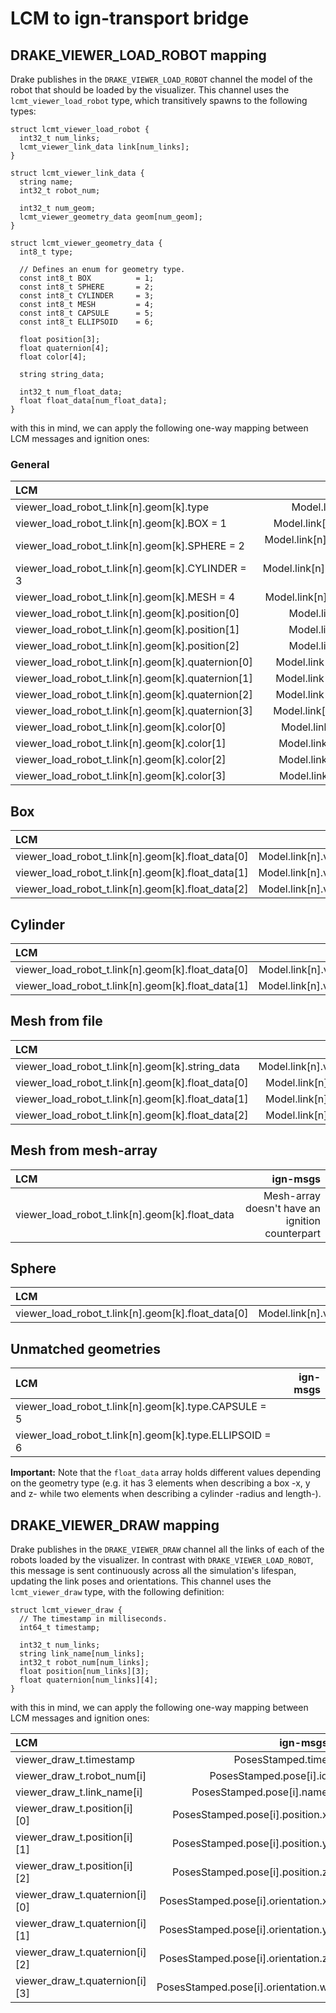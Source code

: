 # LCM to ign-transport bridge

## DRAKE_VIEWER_LOAD_ROBOT mapping

Drake publishes in the `DRAKE_VIEWER_LOAD_ROBOT` channel the model of the robot that should be loaded by the visualizer. This channel uses the `lcmt_viewer_load_robot` type, which transitively spawns to the following types:

```
struct lcmt_viewer_load_robot {
  int32_t num_links;
  lcmt_viewer_link_data link[num_links];
}

struct lcmt_viewer_link_data {
  string name;
  int32_t robot_num;

  int32_t num_geom;
  lcmt_viewer_geometry_data geom[num_geom];
}

struct lcmt_viewer_geometry_data {
  int8_t type;

  // Defines an enum for geometry type.
  const int8_t BOX          = 1;
  const int8_t SPHERE       = 2;
  const int8_t CYLINDER     = 3;
  const int8_t MESH         = 4;
  const int8_t CAPSULE      = 5;
  const int8_t ELLIPSOID    = 6;

  float position[3];
  float quaternion[4];
  float color[4];

  string string_data;

  int32_t num_float_data;
  float float_data[num_float_data];
}
```

with this in mind, we can apply the following one-way mapping between LCM messages and ignition ones:

### General

| LCM                                               | ign-msgs                                      |
|:--------------------------------------------------|----------------------------------------------:|
| viewer_load_robot_t.link[n].geom[k].type          | Model.link[n].visual[k].geometry.type         |
| viewer_load_robot_t.link[n].geom[k].BOX = 1       | Model.link[n].visual[k].geometry.BOX = 1      |
| viewer_load_robot_t.link[n].geom[k].SPHERE = 2    | Model.link[n].visual[k].geometry.SPHERE = 3   |
| viewer_load_robot_t.link[n].geom[k].CYLINDER = 3  | Model.link[n].visual[k].geometry.CYLINDER = 2 |
| viewer_load_robot_t.link[n].geom[k].MESH = 4      | Model.link[n].visual[k].geometry.MESH = 7     |
| viewer_load_robot_t.link[n].geom[k].position[0]   | Model.link[n].visual[k].pose.position.x       |
| viewer_load_robot_t.link[n].geom[k].position[1]   | Model.link[n].visual[k].pose.position.y       |
| viewer_load_robot_t.link[n].geom[k].position[2]   | Model.link[n].visual[k].pose.position.z       |
| viewer_load_robot_t.link[n].geom[k].quaternion[0] | Model.link[n].visual[k].pose.orientation.x    |
| viewer_load_robot_t.link[n].geom[k].quaternion[1] | Model.link[n].visual[k].pose.orientation.y    |
| viewer_load_robot_t.link[n].geom[k].quaternion[2] | Model.link[n].visual[k].pose.orientation.z    |
| viewer_load_robot_t.link[n].geom[k].quaternion[3] | Model.link[n].visual[k].pose.orientation.w    |
| viewer_load_robot_t.link[n].geom[k].color[0]      | Model.link[n].visual[k].material.diffuse.r    |
| viewer_load_robot_t.link[n].geom[k].color[1]      | Model.link[n].visual[k].material.diffuse.g    |
| viewer_load_robot_t.link[n].geom[k].color[2]      | Model.link[n].visual[k].material.diffuse.b    |
| viewer_load_robot_t.link[n].geom[k].color[3]      | Model.link[n].visual[k].material.diffuse.a    |

## Box

| LCM                                               | ign-msgs                                    |
|:--------------------------------------------------|--------------------------------------------:|
| viewer_load_robot_t.link[n].geom[k].float_data[0] | Model.link[n].visual[k].geometry.box.size.x |
| viewer_load_robot_t.link[n].geom[k].float_data[1] | Model.link[n].visual[k].geometry.box.size.y |
| viewer_load_robot_t.link[n].geom[k].float_data[2] | Model.link[n].visual[k].geometry.box.size.z |

## Cylinder

| LCM                                               | ign-msgs                                         |
|:--------------------------------------------------|-------------------------------------------------:|
| viewer_load_robot_t.link[n].geom[k].float_data[0] | Model.link[n].visual[k].geometry.cylinder.radius |
| viewer_load_robot_t.link[n].geom[k].float_data[1] | Model.link[n].visual[k].geometry.cylinder.length |

## Mesh from file

| LCM                                              | ign-msgs                                       |
|:-------------------------------------------------|-----------------------------------------------:|
| viewer_load_robot_t.link[n].geom[k].string_data  | Model.link[n].visual[k].geometry.mesh.filename |
| viewer_load_robot_t.link[n].geom[k].float_data[0]| Model.link[n].visual[k].geometry.mesh.scale.x  |
| viewer_load_robot_t.link[n].geom[k].float_data[1]| Model.link[n].visual[k].geometry.mesh.scale.y  |
| viewer_load_robot_t.link[n].geom[k].float_data[2]| Model.link[n].visual[k].geometry.mesh.scale.z  |

## Mesh from mesh-array

| LCM                                             | ign-msgs                                       |
|:------------------------------------------------|-----------------------------------------------:|
| viewer_load_robot_t.link[n].geom[k].float_data  | Mesh-array doesn't have an ignition counterpart|

## Sphere

| LCM                                               | ign-msgs                                       |
|:--------------------------------------------------|-----------------------------------------------:|
| viewer_load_robot_t.link[n].geom[k].float_data[0] | Model.link[n].visual[k].geometry.sphere.radius |

## Unmatched geometries

| LCM                                                    | ign-msgs                       |
|:-------------------------------------------------------|-------------------------------:|
| viewer_load_robot_t.link[n].geom[k].type.CAPSULE = 5   |                                |
| viewer_load_robot_t.link[n].geom[k].type.ELLIPSOID = 6 |                                |

**Important:** Note that the `float_data` array holds different values depending on the geometry type (e.g. it has 3 elements when describing a box -x, y and z- while two elements when describing a cylinder -radius and length-).

## DRAKE_VIEWER_DRAW mapping

Drake publishes in the `DRAKE_VIEWER_DRAW` channel all the links of each of the robots loaded by the visualizer. In contrast with `DRAKE_VIEWER_LOAD_ROBOT`, this message is sent continuously across all the simulation's lifespan, updating the link poses and orientations. This channel uses the `lcmt_viewer_draw` type, with the following definition:

```
struct lcmt_viewer_draw {
  // The timestamp in milliseconds.
  int64_t timestamp;

  int32_t num_links;
  string link_name[num_links];
  int32_t robot_num[num_links];
  float position[num_links][3];
  float quaternion[num_links][4];
}
```
with this in mind, we can apply the following one-way mapping between LCM messages and ignition ones:


| LCM                            | ign-msgs                           |
|:-------------------------------|-----------------------------------:|
| viewer_draw_t.timestamp        | PosesStamped.time                  |
| viewer_draw_t.robot_num[i]     | PosesStamped.pose[i].id            |
| viewer_draw_t.link_name[i]     | PosesStamped.pose[i].name          |
| viewer_draw_t.position[i][0]   | PosesStamped.pose[i].position.x    |
| viewer_draw_t.position[i][1]   | PosesStamped.pose[i].position.y    |
| viewer_draw_t.position[i][2]   | PosesStamped.pose[i].position.z    |
| viewer_draw_t.quaternion[i][0] | PosesStamped.pose[i].orientation.x |
| viewer_draw_t.quaternion[i][1] | PosesStamped.pose[i].orientation.y |
| viewer_draw_t.quaternion[i][2] | PosesStamped.pose[i].orientation.z |
| viewer_draw_t.quaternion[i][3] | PosesStamped.pose[i].orientation.w |
